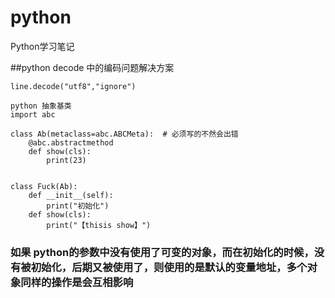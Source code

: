# python
Python学习笔记

##python decode 中的编码问题解决方案
```
line.decode("utf8","ignore")

python 抽象基类
import abc

class Ab(metaclass=abc.ABCMeta):  # 必须写的不然会出错
    @abc.abstractmethod
    def show(cls):
        print(23)


class Fuck(Ab):
    def __init__(self):
        print("初始化")
    def show(cls):
        print("【thisis show】")
```
### 如果 python的参数中没有使用了可变的对象，而在初始化的时候，没有被初始化，后期又被使用了，则使用的是默认的变量地址，多个对象同样的操作是会互相影响


